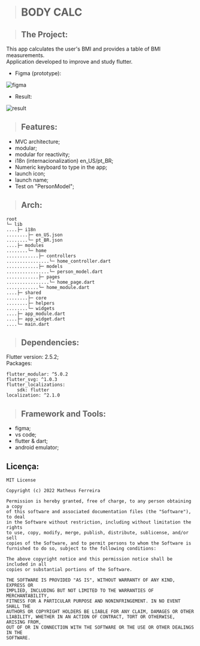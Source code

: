 <!-- # body_calc

A new Flutter project.

## Getting Started

This project is a starting point for a Flutter application.

A few resources to get you started if this is your first Flutter project:

- [Lab: Write your first Flutter app](https://flutter.dev/docs/get-started/codelab)
- [Cookbook: Useful Flutter samples](https://flutter.dev/docs/cookbook)

For help getting started with Flutter, view our
[online documentation](https://flutter.dev/docs), which offers tutorials,
samples, guidance on mobile development, and a full API reference. -->

> # BODY CALC

> ## The Project:

This app calculates the user's BMI and provides a table of BMI measurements.<br>
Application developed to improve and study flutter.

* Figma (prototype):

![figma](https://user-images.githubusercontent.com/59848966/160187066-aa3f04dd-3d1b-4598-9f92-42b25352114c.svg)

* Result:

![result](https://user-images.githubusercontent.com/59848966/160186691-8bf8e3c7-2bb8-4438-a0b4-a24b749010e8.png)

> ## Features:

* MVC architecture;
* modular;
* modular for reactivity;
* i18n (internacionalization) en_US/pt_BR;
* Numeric keyboard to type in the app;
* launch icon;
* launch name;
* Test on "PersonModel";

> ## Arch:

    root
    └─ lib
    ....├─ i18n
    ........├─ en_US.json
    ........└─ pt_BR.json
    ....├─ modules
    ........└─ home
    ............├─ controllers
    ................└─ home_controller.dart
    ............├─ models
    ................└─ person_model.dart
    ............├─ pages
    ................└─ home_page.dart
    ............└─ home_module.dart
    ....├─ shared
    ........├─ core
    ........├─ helpers
    ........└─ widgets
    ....├─ app_module.dart
    ....├─ app_widget.dart
    ....└─ main.dart

> ## Dependencies:

Flutter version: 2.5.2;<br>
Packages:

    flutter_modular: ^5.0.2
    flutter_svg: ^1.0.3
    flutter_localizations: 
        sdk: flutter
    localization: ^2.1.0

> ## Framework and Tools:

* figma;
* vs code;
* flutter & dart;
* android emulator;

## Licença:

    MIT License

    Copyright (c) 2022 Matheus Ferreira

    Permission is hereby granted, free of charge, to any person obtaining a copy
    of this software and associated documentation files (the "Software"), to deal
    in the Software without restriction, including without limitation the rights
    to use, copy, modify, merge, publish, distribute, sublicense, and/or sell
    copies of the Software, and to permit persons to whom the Software is
    furnished to do so, subject to the following conditions:

    The above copyright notice and this permission notice shall be included in all
    copies or substantial portions of the Software.

    THE SOFTWARE IS PROVIDED "AS IS", WITHOUT WARRANTY OF ANY KIND, EXPRESS OR
    IMPLIED, INCLUDING BUT NOT LIMITED TO THE WARRANTIES OF MERCHANTABILITY,
    FITNESS FOR A PARTICULAR PURPOSE AND NONINFRINGEMENT. IN NO EVENT SHALL THE
    AUTHORS OR COPYRIGHT HOLDERS BE LIABLE FOR ANY CLAIM, DAMAGES OR OTHER
    LIABILITY, WHETHER IN AN ACTION OF CONTRACT, TORT OR OTHERWISE, ARISING FROM,
    OUT OF OR IN CONNECTION WITH THE SOFTWARE OR THE USE OR OTHER DEALINGS IN THE
    SOFTWARE.
